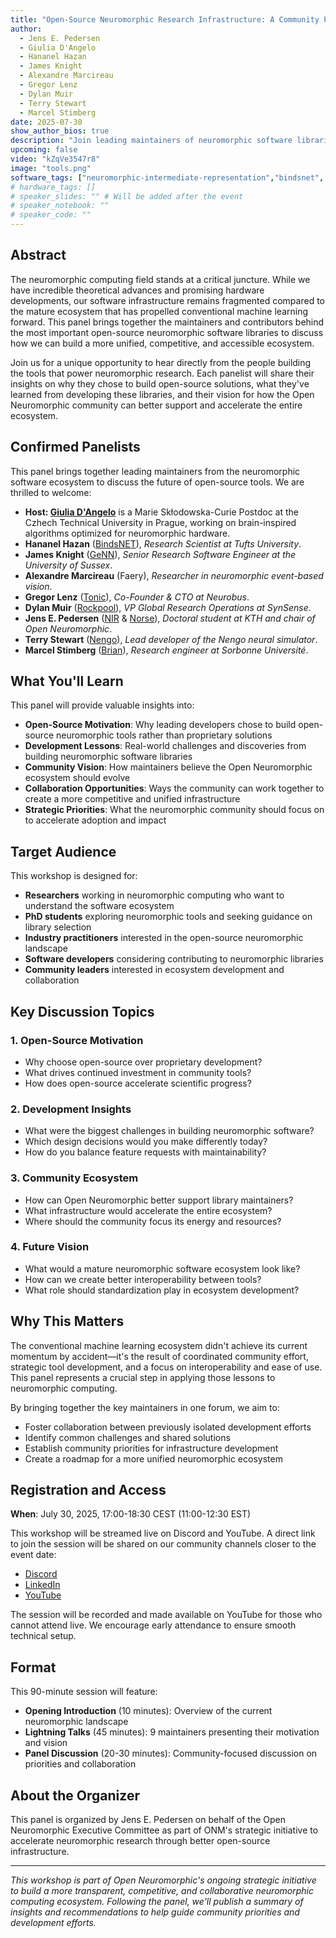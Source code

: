 ```yaml
---
title: "Open-Source Neuromorphic Research Infrastructure: A Community Panel"
author:
  - Jens E. Pedersen
  - Giulia D'Angelo
  - Hananel Hazan
  - James Knight
  - Alexandre Marcireau
  - Gregor Lenz
  - Dylan Muir
  - Terry Stewart
  - Marcel Stimberg
date: 2025-07-30
show_author_bios: true
description: "Join leading maintainers of neuromorphic software libraries for a panel discussion on building open-source infrastructure, sharing lessons learned, and shaping the future of the neuromorphic ecosystem."
upcoming: false
video: "kZqVe3547r8"
image: "tools.png"
software_tags: ["neuromorphic-intermediate-representation","bindsnet", "snntorch", "brian", "genn", "jaxsnn", "nengo", "norse", "rockpool", "tonic"]
# hardware_tags: []
# speaker_slides: "" # Will be added after the event
# speaker_notebook: ""
# speaker_code: ""
---
```


## Abstract

The neuromorphic computing field stands at a critical juncture. While we have incredible theoretical advances and promising hardware developments, our software infrastructure remains fragmented compared to the mature ecosystem that has propelled conventional machine learning forward. This panel brings together the maintainers and contributors behind the most important open-source neuromorphic software libraries to discuss how we can build a more unified, competitive, and accessible ecosystem.

Join us for a unique opportunity to hear directly from the people building the tools that power neuromorphic research. Each panelist will share their insights on why they chose to build open-source solutions, what they've learned from developing these libraries, and their vision for how the Open Neuromorphic community can better support and accelerate the entire ecosystem.

## Confirmed Panelists

This panel brings together leading maintainers from the neuromorphic software ecosystem to discuss the future of open-source tools. We are thrilled to welcome:


- **Host: [Giulia D'Angelo](/contributors/giulia-dangelo/)** is a Marie Skłodowska-Curie Postdoc at the Czhech Technical University in Prague, working on brain-inspired algorithms optimized for neuromorphic hardware.
- **Hananel Hazan** ([BindsNET](/neuromorphic-computing/software/snn-frameworks/bindsnet/)), *Research Scientist at Tufts University*.
- **James Knight** ([GeNN](/neuromorphic-computing/software/snn-frameworks/genn/)), *Senior Research Software Engineer at the University of Sussex*.
- **Alexandre Marcireau** (Faery), *Researcher in neuromorphic event-based vision*.
- **Gregor Lenz** ([Tonic](/neuromorphic-computing/software/data-tools/tonic/)), *Co-Founder & CTO at Neurobus*.
- **Dylan Muir** ([Rockpool](/neuromorphic-computing/software/snn-frameworks/rockpool/)), *VP Global Research Operations at SynSense*.
- **Jens E. Pedersen** ([NIR](/workshops/neuromorphic-intermediate-representation/) & [Norse](/neuromorphic-computing/software/snn-frameworks/norse/)), *Doctoral student at KTH and chair of Open Neuromorphic*.
- **Terry Stewart** ([Nengo](/neuromorphic-computing/software/snn-frameworks/nengo/)), *Lead developer of the Nengo neural simulator*.
- **Marcel Stimberg** ([Brian](/neuromorphic-computing/software/snn-frameworks/brian/)), *Research engineer at Sorbonne Université*.

## What You'll Learn

This panel will provide valuable insights into:

- **Open-Source Motivation**: Why leading developers chose to build open-source neuromorphic tools rather than proprietary solutions
- **Development Lessons**: Real-world challenges and discoveries from building neuromorphic software libraries
- **Community Vision**: How maintainers believe the Open Neuromorphic ecosystem should evolve
- **Collaboration Opportunities**: Ways the community can work together to create a more competitive and unified infrastructure
- **Strategic Priorities**: What the neuromorphic community should focus on to accelerate adoption and impact

## Target Audience

This workshop is designed for:

- **Researchers** working in neuromorphic computing who want to understand the software ecosystem
- **PhD students** exploring neuromorphic tools and seeking guidance on library selection
- **Industry practitioners** interested in the open-source neuromorphic landscape
- **Software developers** considering contributing to neuromorphic libraries
- **Community leaders** interested in ecosystem development and collaboration


## Key Discussion Topics

### 1. Open-Source Motivation
- Why choose open-source over proprietary development?
- What drives continued investment in community tools?
- How does open-source accelerate scientific progress?

### 2. Development Insights
- What were the biggest challenges in building neuromorphic software?
- Which design decisions would you make differently today?
- How do you balance feature requests with maintainability?

### 3. Community Ecosystem
- How can Open Neuromorphic better support library maintainers?
- What infrastructure would accelerate the entire ecosystem?
- Where should the community focus its energy and resources?

### 4. Future Vision
- What would a mature neuromorphic software ecosystem look like?
- How can we create better interoperability between tools?
- What role should standardization play in ecosystem development?

## Why This Matters

The conventional machine learning ecosystem didn't achieve its current momentum by accident—it's the result of coordinated community effort, strategic tool development, and a focus on interoperability and ease of use. This panel represents a crucial step in applying those lessons to neuromorphic computing.

By bringing together the key maintainers in one forum, we aim to:
- Foster collaboration between previously isolated development efforts
- Identify common challenges and shared solutions
- Establish community priorities for infrastructure development
- Create a roadmap for a more unified neuromorphic ecosystem

## Registration and Access

**When**: July 30, 2025, 17:00-18:30 CEST (11:00-12:30 EST)

This workshop will be streamed live on Discord and YouTube. A direct link to join the session will be shared on our community channels closer to the event date:

- [Discord](https://discord.gg/hUygPUdD8E)
- [LinkedIn](https://www.linkedin.com/company/98345683/)
- [YouTube](https://www.youtube.com/@openneuromorphic)

The session will be recorded and made available on YouTube for those who cannot attend live. We encourage early attendance to ensure smooth technical setup.

## Format

This 90-minute session will feature:

- **Opening Introduction** (10 minutes): Overview of the current neuromorphic landscape
- **Lightning Talks** (45 minutes): 9 maintainers presenting their motivation and vision
- **Panel Discussion** (20-30 minutes): Community-focused discussion on priorities and collaboration


## About the Organizer

This panel is organized by Jens E. Pedersen on behalf of the Open Neuromorphic Executive Committee as part of ONM's strategic initiative to accelerate neuromorphic research through better open-source infrastructure.

---

*This workshop is part of Open Neuromorphic's ongoing strategic initiative to build a more transparent, competitive, and collaborative neuromorphic computing ecosystem. Following the panel, we'll publish a summary of insights and recommendations to help guide community priorities and development efforts.*
